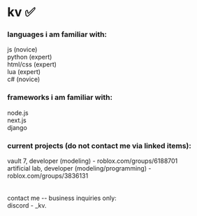 # kv ✅

### languages i am familiar with:<br/>
js (novice)<br/>
python (expert)<br/>
html/css (expert)<br/>
lua (expert)<br/>
c# (novice)<br/>

### frameworks i am familiar with: <br/>
node.js<br/>
next.js<br/>
django<br/>

### current projects (do not contact me via linked items):<br/>
vault 7, developer (modeling) - roblox.com/groups/6188701<br/>
artificial lab, developer (modeling/programming) - roblox.com/groups/3836131<br/>
<br/>
<br/>
contact me -- business inquiries only: <br/>
discord - _kv.

